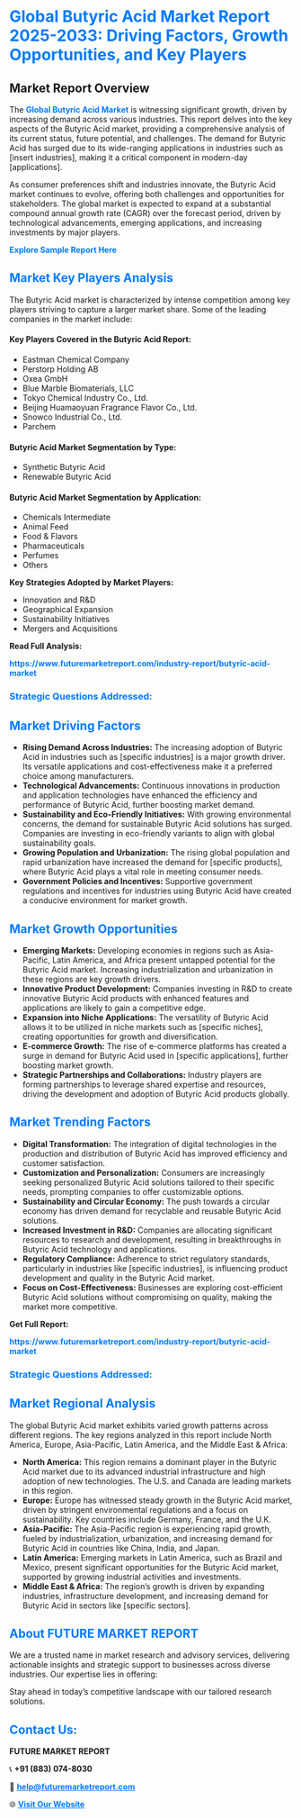 <h1 style="color: #007BFF;">Global Butyric Acid Market Report 2025-2033: Driving Factors, Growth Opportunities, and Key Players</h1>

<section id="overview">
<h2>Market Report Overview</h2>
<p>The <a href="https://www.futuremarketreport.com/industry-report/butyric-acid-market" style="color: #007BFF; text-decoration: none;"><strong>Global Butyric Acid Market</strong></a> is witnessing significant growth, driven by increasing demand across various industries. This report delves into the key aspects of the Butyric Acid market, providing a comprehensive analysis of its current status, future potential, and challenges. The demand for Butyric Acid has surged due to its wide-ranging applications in industries such as [insert industries], making it a critical component in modern-day [applications].</p>
<p>As consumer preferences shift and industries innovate, the Butyric Acid market continues to evolve, offering both challenges and opportunities for stakeholders. The global market is expected to expand at a substantial compound annual growth rate (CAGR) over the forecast period, driven by technological advancements, emerging applications, and increasing investments by major players.</p>
</section>

<section id="overview">
<p><a href="https://www.futuremarketreport.com/request-sample/reportId=87531" style="color: #007BFF; text-decoration: none;"><strong>Explore Sample Report Here</strong></a></p>
</section>

<section id="key-players">
<h2 style="color: #007BFF;">Market Key Players Analysis</h2>
<p>The Butyric Acid market is characterized by intense competition among key players striving to capture a larger market share. Some of the leading companies in the market include:</p>
<h4>Key Players Covered in the Butyric Acid Report:</h4>
<ul><li>Eastman Chemical Company</li><li>Perstorp Holding AB</li><li>Oxea GmbH</li><li>Blue Marble Biomaterials, LLC</li><li>Tokyo Chemical Industry Co., Ltd.</li><li>Beijing Huamaoyuan Fragrance Flavor Co., Ltd.</li><li>Snowco Industrial Co., Ltd.</li><li>Parchem</li></ul>
<h4>Butyric Acid Market Segmentation by Type:</h4>
<ul><li>Synthetic Butyric Acid</li><li>Renewable Butyric Acid</li></ul>

<h4>Butyric Acid Market Segmentation by Application:</h4>
<ul><li>Chemicals Intermediate</li><li>Animal Feed</li><li>Food &amp; Flavors</li><li>Pharmaceuticals</li><li>Perfumes</li><li>Others</li></ul>
<p><strong>Key Strategies Adopted by Market Players:</strong></p>
<ul>
<li>Innovation and R&D</li>
<li>Geographical Expansion</li>
<li>Sustainability Initiatives</li>
<li>Mergers and Acquisitions</li>
</ul>
</section>

<section>
<p><strong>Read Full Analysis: </strong></p><a href="https://www.futuremarketreport.com/industry-report/butyric-acid-market" style="color: #007BFF; text-decoration: none;"><strong>https://www.futuremarketreport.com/industry-report/butyric-acid-market</strong></a>
<h3 style="color: #007BFF;">Strategic Questions Addressed:</h3>
</section>

<section id="driving-factors">
<h2 style="color: #007BFF;">Market Driving Factors</h2>
<ul>
<li><strong>Rising Demand Across Industries:</strong> The increasing adoption of Butyric Acid in industries such as [specific industries] is a major growth driver. Its versatile applications and cost-effectiveness make it a preferred choice among manufacturers.</li>
<li><strong>Technological Advancements:</strong> Continuous innovations in production and application technologies have enhanced the efficiency and performance of Butyric Acid, further boosting market demand.</li>
<li><strong>Sustainability and Eco-Friendly Initiatives:</strong> With growing environmental concerns, the demand for sustainable Butyric Acid solutions has surged. Companies are investing in eco-friendly variants to align with global sustainability goals.</li>
<li><strong>Growing Population and Urbanization:</strong> The rising global population and rapid urbanization have increased the demand for [specific products], where Butyric Acid plays a vital role in meeting consumer needs.</li>
<li><strong>Government Policies and Incentives:</strong> Supportive government regulations and incentives for industries using Butyric Acid have created a conducive environment for market growth.</li>
</ul>
</section>

<section id="growth-opportunities">
<h2 style="color: #007BFF;">Market Growth Opportunities</h2>
<ul>
<li><strong>Emerging Markets:</strong> Developing economies in regions such as Asia-Pacific, Latin America, and Africa present untapped potential for the Butyric Acid market. Increasing industrialization and urbanization in these regions are key growth drivers.</li>
<li><strong>Innovative Product Development:</strong> Companies investing in R&D to create innovative Butyric Acid products with enhanced features and applications are likely to gain a competitive edge.</li>
<li><strong>Expansion into Niche Applications:</strong> The versatility of Butyric Acid allows it to be utilized in niche markets such as [specific niches], creating opportunities for growth and diversification.</li>
<li><strong>E-commerce Growth:</strong> The rise of e-commerce platforms has created a surge in demand for Butyric Acid used in [specific applications], further boosting market growth.</li>
<li><strong>Strategic Partnerships and Collaborations:</strong> Industry players are forming partnerships to leverage shared expertise and resources, driving the development and adoption of Butyric Acid products globally.</li>
</ul>
</section>

<section id="trending-factors">
<h2 style="color: #007BFF;">Market Trending Factors</h2>
<ul>
<li><strong>Digital Transformation:</strong> The integration of digital technologies in the production and distribution of Butyric Acid has improved efficiency and customer satisfaction.</li>
<li><strong>Customization and Personalization:</strong> Consumers are increasingly seeking personalized Butyric Acid solutions tailored to their specific needs, prompting companies to offer customizable options.</li>
<li><strong>Sustainability and Circular Economy:</strong> The push towards a circular economy has driven demand for recyclable and reusable Butyric Acid solutions.</li>
<li><strong>Increased Investment in R&D:</strong> Companies are allocating significant resources to research and development, resulting in breakthroughs in Butyric Acid technology and applications.</li>
<li><strong>Regulatory Compliance:</strong> Adherence to strict regulatory standards, particularly in industries like [specific industries], is influencing product development and quality in the Butyric Acid market.</li>
<li><strong>Focus on Cost-Effectiveness:</strong> Businesses are exploring cost-efficient Butyric Acid solutions without compromising on quality, making the market more competitive.</li>
</ul>
</section>

<section>
<p><strong>Get Full Report: </strong></p><a href="https://www.futuremarketreport.com/industry-report/butyric-acid-market" style="color: #007BFF; text-decoration: none;"><strong>https://www.futuremarketreport.com/industry-report/butyric-acid-market</strong></a>
<h3 style="color: #007BFF;">Strategic Questions Addressed:</h3>
</section>


<section id="regional-analysis">
<h2 style="color: #007BFF;">Market Regional Analysis</h2>
<p>The global Butyric Acid market exhibits varied growth patterns across different regions. The key regions analyzed in this report include North America, Europe, Asia-Pacific, Latin America, and the Middle East & Africa:</p>
<ul>
<li><strong>North America:</strong> This region remains a dominant player in the Butyric Acid market due to its advanced industrial infrastructure and high adoption of new technologies. The U.S. and Canada are leading markets in this region.</li>
<li><strong>Europe:</strong> Europe has witnessed steady growth in the Butyric Acid market, driven by stringent environmental regulations and a focus on sustainability. Key countries include Germany, France, and the U.K.</li>
<li><strong>Asia-Pacific:</strong> The Asia-Pacific region is experiencing rapid growth, fueled by industrialization, urbanization, and increasing demand for Butyric Acid in countries like China, India, and Japan.</li>
<li><strong>Latin America:</strong> Emerging markets in Latin America, such as Brazil and Mexico, present significant opportunities for the Butyric Acid market, supported by growing industrial activities and investments.</li>
<li><strong>Middle East & Africa:</strong> The region’s growth is driven by expanding industries, infrastructure development, and increasing demand for Butyric Acid in sectors like [specific sectors].</li>
</ul>
</section>

<footer>
<h2 style="color: #007BFF;">About FUTURE MARKET REPORT</h2>
<p>We are a trusted name in market research and advisory services, delivering actionable insights and strategic support to businesses across diverse industries. Our expertise lies in offering:</p>

<p>Stay ahead in today’s competitive landscape with our tailored research solutions.</p>

<h2 style="color: #007BFF;">Contact Us:</h2>
<p><strong>FUTURE MARKET REPORT</strong></p>
<p>📞 <strong>+91 (883) 074-8030</strong></p>
<p>📧 <strong><a href="mailto:help@futuremarketreport.com" style="color: #007BFF;">help@futuremarketreport.com</a></strong></p>
<p>🌐 <strong><a href="https://www.futuremarketreport.com/" style="color: #007BFF;">Visit Our Website</a></strong></p>
</footer>